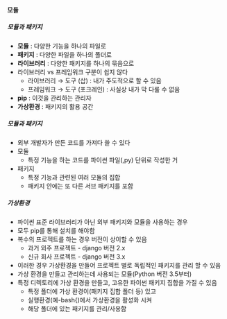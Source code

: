 #### 모듈

##### 모듈과 패키지

- **모듈** : 다양한 기능을 하나의 파일로
- **패키지** : 다양한 파일을 하나의 폴더로
- **라이브러리** : 다양한 패키지를 하나의 묶음으로
- 라이브러리 vs 프레임워크 구분이 쉽지 않다
    - 라이브러리 → 도구 (삽) : 내가 주도적으로 할 수 있음
    - 프레임워크 → 도구 (포크레인) : 사실상 내가 막 다룰 수 없음
- **pip** : 이것을 관리하는 관리자
- **가상환경** : 패키지의 활용 공간

##### 모듈과 패키지

- 외부 개발자가 만든 코드를 가져다 쓸 수 있다
- 모듈
    - 특정 기능을 하는 코드를 파이썬 파일(,py) 단위로 작성한 거
- 패키지
    - 특정 기능과 관련된 여러 모듈의 집합
    - 패키지 안에는 또 다른 서브 패키지를 포함

##### 가상환경

- 파이썬 표준 라이브러리가 아닌 외부 패키지와 모듈을 사용하는 경우
- 모두 pip를 통해 설치를 해야함
- 복수의 프로젝트를 하는 경우 버전이 상이할 수 있음
    - 과거 외주 프로젝트 - django 버전 2.x
    - 신규 회사 프로젝트 - django 버전 3.x
- 이러한 경우 가상환경을 만들어 프로젝트 별로 독립적인 패키지를 관리 할 수 있음
- 가상 환경을 만들고 관리하는데 사용되는 모듈(Python 버전 3.5부터)
- 특정 디렉토리에 가상 환경을 만들고, 고유한 파이썬 패키지 집합을 가질 수 있음
    - 특정 폴더에 가상 환경이(패키지 집합 폴더 등) 있고
    - 실행환경(예-bash{)에서 가상환경을 활성화 시켜
    - 해당 폴더에 있는 패키지를 관리/사용함